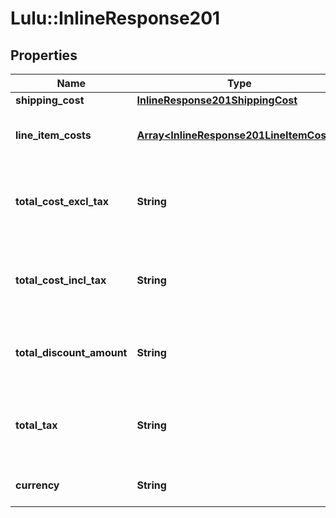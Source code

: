 # Lulu::InlineResponse201

## Properties
Name | Type | Description | Notes
------------ | ------------- | ------------- | -------------
**shipping_cost** | [**InlineResponse201ShippingCost**](InlineResponse201ShippingCost.md) |  | 
**line_item_costs** | [**Array&lt;InlineResponse201LineItemCosts&gt;**](InlineResponse201LineItemCosts.md) | List of cost summaries for each line item | 
**total_cost_excl_tax** | **String** | Total costs of the job excluding taxes as a decimal string | 
**total_cost_incl_tax** | **String** | Total costs of the job including taxes as a decimal string | 
**total_discount_amount** | **String** | The total discount amount as a decimal string | 
**total_tax** | **String** | Total amount of taxes on the job as a decimal string | 
**currency** | **String** | Currency for the costs | 


